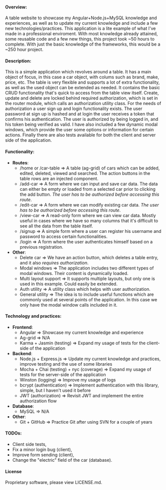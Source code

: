 #### Overview:
  A table website to showcase my Angular+Node.js+MySQL knowledge and experiences, as well as to update my current knowledge and include a few new technologies/practices. This application is a lite example of what I've made in a professional enviroment. With most knowledge already attained, some reusable code and a few new things, this project took ~50 hours to complete. With just the basic knowledge of the frameworks, this would be a ~250 hour project.

#### Description:
  This is a simple application which revolves around a table. It has a main object of focus, in this case a car object, with colums such as brand, make, price, etc. The table is very flexible and supports a lot of extra functionality, as well as the used object can be extended as needed. It contains the basic CRUD functionality that's quick to access from the table view itself. Create, update and delete are locked behind required authorization, which is set in the router module, which calls an authorization utility class. For the needs of authorization a user sign up and login functionality exists. The user password at sign up is hashed and at login the user receives a token that confirms his authentication. The user is authorized by being logged in, and his token being verified as valid. I have also included a few dynamic modal windows, which provide the user some options or information for certain actions. Finally there are also tests available for both the client and server side of the application.

#### Functionality:
  - **Routes**:
    - /home or /car-table => A table (ag-grid) of cars which can be added, edited, deleted, viewed and searched. The action buttons in the table rows are an injected component.
    - /add-car => A form where we can input and save car data. The data can either be empty or loaded from a selected car prior to clicking the add button. *The user has to be authorized before accessing this route*.
    - /edit-car => A form where we can modify existing car data. *The user has to be authorized before accessing this route*.
    - /view-car => A read-only form where we can view car data. Mostly useful in cases where we have so many columns that it's difficult to see all the data from the table itself.
    - /signup => A simple form where a user can register his username and password to access certain functionalities.
    - /login => A form where the user authenticates himself based on a previous registration.
  - **Other**:
    - Delete car => We have an action button, which deletes a table entry, and it also *requires authorization*.
    - Modal windows => The application includes two different types of modal windows. Their content is dynamically loaded.
    - Multi layout support => It supports multiple layouts, but only one is used in this example. Could easily be extended.
    - Auth utility => A utility class which helps with user authorization.
    - General utility => The idea is to include useful functions which are commonly used at several points of the application. In this case we only have the modal window calls included in it.

 
#### Technology and practices:
  - **Frontend**:
    - Angular => Showcase my current knowledge and experience
    - Ag-grid => N/A
    - Karma + Jasmin (testing) => Expand my usage of tests for the client-side of the application
  - **Backend**:
    - Node.js + Express.js => Update my current knowledge and practices, improve testing and the use of some libraries
    - Mocha + Chai (testing) + nyc (coverage) => Expand my usage of tests for the server-side of the application
    - Winston (logging) => Improve my usage of logs
    - bcrypt (authentication) => Implement authentication with this library, simple, but I haven't used it before
    - JWT (authorization) => Revisit JWT and implement the entire authorization flow
  - **Database**:
    - MySQL => N/A
  - **Other**:
    - Git + GitHub => Practice Git after using SVN for a couple of years

#### TODOs:
  - Client side tests,
  - Fix a minor login bug (client),
  - Improve form sending (client),
  - Change the "electric" field of the car (database).
  
#### License
Proprietary software, please view LICENSE.md.
